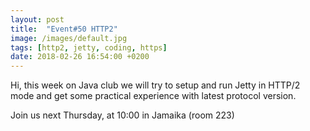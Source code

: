 ```yaml
---
layout: post
title:  "Event#50 HTTP2"
image: /images/default.jpg
tags: [http2, jetty, coding, https]
date: 2018-02-26 16:54:00 +0200
---
```


Hi, this week on Java club
we will try to setup and run Jetty in HTTP/2 mode and get some practical experience with latest protocol version.

Join us next Thursday, at 10:00 in Jamaika (room 223)

